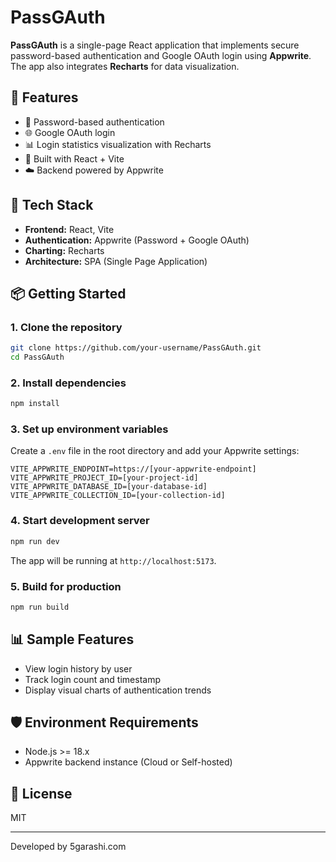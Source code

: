 # PassGAuth

**PassGAuth** is a single-page React application that implements secure password-based authentication and Google OAuth login using **Appwrite**. The app also integrates **Recharts** for data visualization.

## 🚀 Features

- 🔐 Password-based authentication
- 🌐 Google OAuth login
- 📊 Login statistics visualization with Recharts
- 🧠 Built with React + Vite
- ☁️ Backend powered by Appwrite

## 📁 Tech Stack

- **Frontend:** React, Vite
- **Authentication:** Appwrite (Password + Google OAuth)
- **Charting:** Recharts
- **Architecture:** SPA (Single Page Application)

## 📦 Getting Started

### 1. Clone the repository

```bash
git clone https://github.com/your-username/PassGAuth.git
cd PassGAuth
```

### 2. Install dependencies

```bash
npm install
```

### 3. Set up environment variables

Create a `.env` file in the root directory and add your Appwrite settings:

```env
VITE_APPWRITE_ENDPOINT=https://[your-appwrite-endpoint]
VITE_APPWRITE_PROJECT_ID=[your-project-id]
VITE_APPWRITE_DATABASE_ID=[your-database-id]
VITE_APPWRITE_COLLECTION_ID=[your-collection-id]
```

### 4. Start development server

```bash
npm run dev
```

The app will be running at `http://localhost:5173`.

### 5. Build for production

```bash
npm run build
```

## 📊 Sample Features

- View login history by user
- Track login count and timestamp
- Display visual charts of authentication trends

## 🛡️ Environment Requirements

- Node.js >= 18.x
- Appwrite backend instance (Cloud or Self-hosted)

## 📝 License

MIT

---

Developed by 5garashi.com 
